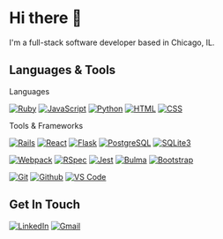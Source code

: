 # Hi there 👋

I'm a full-stack software developer based in Chicago, IL. 

## Languages & Tools
Languages

[![Ruby](https://img.shields.io/badge/Ruby-CC342D?style=for-the-badge&logo=ruby&logoColor=white)](#)
[![JavaScript](https://img.shields.io/badge/JavaScript-323330?style=for-the-badge&logo=javascript&logoColor=F7DF1E)](#)
[![Python](https://img.shields.io/badge/Python-FFD43B?style=for-the-badge&logo=python&logoColor=blue)](#)
[![HTML](https://img.shields.io/badge/HTML5-E34F26?style=for-the-badge&logo=html5&logoColor=white)](#)
[![CSS](https://img.shields.io/badge/CSS3-1572B6?style=for-the-badge&logo=css3&logoColor=white)](#)

Tools & Frameworks

[![Rails](https://img.shields.io/badge/Ruby_on_Rails-CC0000?style=for-the-badge&logo=ruby-on-rails&logoColor=white)](#)
[![React](https://img.shields.io/badge/React-20232A?style=for-the-badge&logo=react&logoColor=61DAFB)](#)
[![Flask](https://img.shields.io/badge/Flask-000000?style=for-the-badge&logo=flask&logoColor=white)](#)
[![PostgreSQL](https://img.shields.io/badge/PostgreSQL-316192?style=for-the-badge&logo=postgresql&logoColor=white)](#)
[![SQLite3](https://img.shields.io/badge/SQLite-07405E?style=for-the-badge&logo=sqlite&logoColor=white)](#)

[![Webpack](https://img.shields.io/badge/Webpack-8DD6F9?style=for-the-badge&logo=Webpack&logoColor=white)](#)
[![RSpec](https://img.shields.io/badge/-RSpec-000?style=for-the-badge&logo=rpsec)](#)
[![Jest](https://img.shields.io/badge/Jest-C21325?style=for-the-badge&logo=jest&logoColor=white)](#)
[![Bulma](https://img.shields.io/badge/Bulma-00D1B2?style=for-the-badge&logo=Bulma&logoColor=white)](#)
[![Bootstrap](https://img.shields.io/badge/Bootstrap-563D7C?style=for-the-badge&logo=bootstrap&logoColor=white)](#)

[![Git](https://img.shields.io/badge/GIT-E44C30?style=for-the-badge&logo=git&logoColor=white)](#)
[![Github](https://img.shields.io/badge/GitHub-100000?style=for-the-badge&logo=github&logoColor=white)](#)
[![VS Code](https://img.shields.io/badge/VSCode-0078D4?style=for-the-badge&logo=visual%20studio%20code&logoColor=white)](#)

## Get In Touch
[![LinkedIn](https://img.shields.io/badge/-Cathy_Rolfs-0077B5?style=for-the-badge&logo=linkedin&logoColor=white)](https://www.linkedin.com/in/cathy-rolfs/)
[![Gmail](https://img.shields.io/badge/-Cathy_Rolfs-D14836?style=for-the-badge&logo=gmail&logoColor=white)](mailto:crolfs47@gmail.com)

<!--
**crolfs47/crolfs47** is a ✨ _special_ ✨ repository because its `README.md` (this file) appears on your GitHub profile.

Here are some ideas to get you started:

- 🔭 I’m currently working on ...
- 🌱 I’m currently learning ...
- 👯 I’m looking to collaborate on ...
- 🤔 I’m looking for help with ...
- 💬 Ask me about ...
- 📫 How to reach me: ...
- 😄 Pronouns: ...
- ⚡ Fun fact: ...
-->
